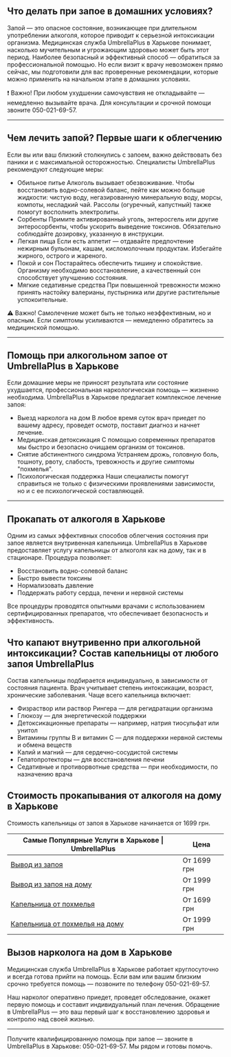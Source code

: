 
## Что делать при запое в домашних условиях?

Запой — это опасное состояние, возникающее при длительном употреблении алкоголя, которое приводит к серьезной интоксикации организма. Медицинская служба UmbrellaPlus в Харькове понимает, насколько мучительным и угрожающим здоровью может быть этот период.
Наиболее безопасный и эффективный способ — обратиться за профессиональной помощью. Но если визит к врачу невозможен прямо сейчас, мы подготовили для вас проверенные рекомендации, которые можно применить на начальном этапе в домашних условиях.

❗ Важно! При любом ухудшении самочувствия не откладывайте — немедленно вызывайте врача. Для консультации и срочной помощи звоните 050-021-69-57.

***

## Чем лечить запой? Первые шаги к облегчению

Если вы или ваш близкий столкнулись с запоем, важно действовать без паники и с максимальной осторожностью. Специалисты UmbrellaPlus рекомендуют следующие меры:

* Обильное питье
  Алкоголь вызывает обезвоживание. Чтобы восстановить водно-солевой баланс, пейте как можно больше жидкости: чистую воду, негазированную минеральную воду, морсы, компоты, несладкий чай. Рассолы (огуречный, капустный) также помогут восполнить электролиты.
* Сорбенты
  Примите активированный уголь, энтеросгель или другие энтеросорбенты, чтобы ускорить выведение токсинов. Обязательно соблюдайте дозировку, указанную в инструкции.
* Легкая пища
  Если есть аппетит — отдавайте предпочтение нежирным бульонам, кашам, кисломолочным продуктам. Избегайте жирного, острого и жареного.
* Покой и сон
  Постарайтесь обеспечить тишину и спокойствие. Организму необходимо восстановление, а качественный сон способствует улучшению состояния.
* Мягкие седативные средства
  При повышенной тревожности можно принять настойку валерианы, пустырника или другие растительные успокоительные.

⚠️ Важно! Самолечение может быть не только неэффективным, но и опасным. Если симптомы усиливаются — немедленно обратитесь за медицинской помощью.

***

## Помощь при алкогольном запое от UmbrellaPlus в Харькове

Если домашние меры не приносят результата или состояние ухудшается, профессиональная наркологическая помощь — жизненно необходима.
UmbrellaPlus в Харькове предлагает комплексное лечение запоя:

* Выезд нарколога на дом
  В любое время суток врач приедет по вашему адресу, проведет осмотр, поставит диагноз и начнет лечение.
* Медицинская детоксикация
  С помощью современных препаратов мы быстро и безопасно очищаем организм от токсинов.
* Снятие абстинентного синдрома
  Устраняем дрожь, головную боль, тошноту, рвоту, слабость, тревожность и другие симптомы "похмелья".
* Психологическая поддержка
  Наши специалисты помогут справиться не только с физическими проявлениями зависимости, но и с ее психологической составляющей.

***

## Прокапать от алкоголя в Харькове

Одним из самых эффективных способов облегчения состояния при запое является внутривенная капельница.
UmbrellaPlus в Харькове предоставляет услугу капельницы от алкоголя как на дому, так и в стационаре. Процедура позволяет:

* Восстановить водно-солевой баланс
* Быстро вывести токсины
* Нормализовать давление
* Поддержать работу сердца, печени и нервной системы

Все процедуры проводятся опытными врачами с использованием сертифицированных препаратов, что обеспечивает безопасность и эффективность.

## Что капают внутривенно при алкогольной интоксикации? Состав капельницы от любого запоя UmbrellaPlus

Состав капельницы подбирается индивидуально, в зависимости от состояния пациента. Врач учитывает степень интоксикации, возраст, хронические заболевания. Чаще всего капельница включает:

* Физраствор или раствор Рингера — для регидратации организма
* Глюкозу — для энергетической поддержки
* Детоксикационные препараты — например, натрия тиосульфат или унитол
* Витамины группы B и витамин C — для поддержки нервной системы и обмена веществ
* Калий и магний — для сердечно-сосудистой системы
* Гепатопротекторы — для восстановления печени
* Седативные и противорвотные средства — при необходимости, по назначению врача

## Стоимость прокапывания от алкоголя на дому в Харькове

Стоимость капельницы от запоя в Харькове начинается от 1699 грн.

| Самые Популярные Услуги в Харькове \| UmbrellaPlus                                                            | Цена        |
| ------------------------------------------------------------------------------------------------------------- | ----------- |
| [Вывод из запоя](https://umbrella-plus.com.ua/kharkiv/vivod-iz-zapoia-kharkiv/)                               | От 1699 грн |
| [Вывод из запоя на дому](https://umbrella-plus.com.ua/kharkiv/vivod-iz-zapoia-na-domy-kharkiv/)               | От 1999 грн |
| [Капельница от похмелья](https://umbrella-plus.com.ua/kharkiv/kapelnica_ot_alkogola_kharkiv/)                 | От 1699 грн |
| [Капельница от похмелья на дому](https://umbrella-plus.com.ua/kharkiv/kapelnica_ot_alkogola_na_domy_kharkiv/) | От 1999 грн |

## Вызов нарколога на дом в Харькове

Медицинская служба UmbrellaPlus в Харькове работает круглосуточно и всегда готова прийти на помощь. Если вам или вашим близким срочно требуется помощь — позвоните по телефону 050-021-69-57.

Наш нарколог оперативно приедет, проведет обследование, окажет первую помощь и составит индивидуальный план лечения.
Обращение в UmbrellaPlus — это ваш первый шаг к восстановлению здоровья и контролю над своей жизнью.

***

Получите квалифицированную помощь при запое — звоните в UmbrellaPlus в Харькове: 050-021-69-57.
Мы рядом и готовы помочь.

